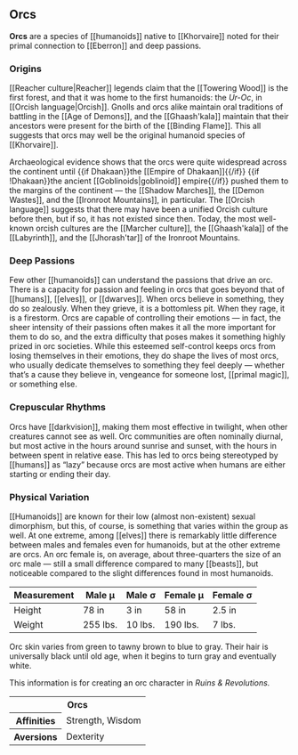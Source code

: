 ## Orcs

**Orcs** are a species of [[humanoids]] native
to [[Khorvaire]] noted for their primal
connection to [[Eberron]] and deep passions.

### Origins

[[Reacher culture|Reacher]] legends claim that
the [[Towering Wood]] is the first forest, and
that it was home to the first humanoids: the
_Ur-Oc_, in [[Orcish language|Orcish]]. Gnolls
and orcs alike maintain oral traditions of
battling in the [[Age of Demons]], and the
[[Ghaash'kala]] maintain that their ancestors
were present for the birth of the [[Binding Flame]].
This all suggests that orcs may well be the
original humanoid species of [[Khorvaire]].

Archaeological evidence shows that the orcs
were quite widespread across the continent
until {{if Dhakaan}}the [[Empire of Dhakaan]]{{/if}}
{{if !Dhakaan}}the ancient [[Goblinoids|goblinoid]]
empire{{/if}} pushed them to the margins of the
continent — the [[Shadow Marches]], the
[[Demon Wastes]], and the [[Ironroot Mountains]],
in particular. The [[Orcish language]] suggests
that there may have been a unified Orcish culture
before then, but if so, it has not existed
since then. Today, the most well-known orcish
cultures are the [[Marcher culture]], the
[[Ghaash'kala]] of the [[Labyrinth]], and the
[[Jhorash'tar]] of the Ironroot Mountains.

### Deep Passions

Few other [[humanoids]] can understand the
passions that drive an orc. There is a capacity
for passion and feeling in orcs that goes beyond
that of [[humans]], [[elves]], or [[dwarves]].
When orcs believe in something, they do so
zealously. When they grieve, it is a bottomless
pit. When they rage, it is a firestorm. Orcs are
capable of controlling their emotions — in fact,
the sheer intensity of their passions often
makes it all the more important for them to do
so, and the extra difficulty that poses makes it
something highly prized in orc societies. While
this esteemed self-control keeps orcs from
losing themselves in their emotions, they do
shape the lives of most orcs, who usually dedicate
themselves to something they feel deeply —
whether that’s a cause they believe in, vengeance
for someone lost, [[primal magic]], or something
else.

### Crepuscular Rhythms

Orcs have [[darkvision]], making them most
effective in twilight, when other creatures
cannot see as well. Orc communities are often
nominally diurnal, but most active in the hours
around sunrise and sunset, with the hours in
between spent in relative ease. This has led to
orcs being stereotyped by [[humans]] as “lazy”
because orcs are most active when humans are
either starting or ending their day.

### Physical Variation

[[Humanoids]] are known for their low (almost
non-existent) sexual dimorphism, but this, of
course, is something that varies within the
group as well. At one extreme, among [[elves]]
there is remarkably little difference between
males and females even for humanoids, but at the
other extreme are orcs. An orc female is, on
average, about three-quarters the size of an orc
male — still a small difference compared to many
[[beasts]], but noticeable compared to the slight
differences found in most humanoids.

Measurement | Male μ | Male σ | Female μ | Female σ
--- | --- | --- | --- | ---
Height | 78 in | 3 in | 58 in | 2.5 in
Weight | 255 lbs. | 10 lbs. | 190 lbs. | 7 lbs.

Orc skin varies from green to tawny brown to
blue to gray. Their hair is universally black
until old age, when it begins to turn gray and
eventually white.

<section class="rnr">
<p>This information is for creating an orc
character in <em>Ruins &amp; Revolutions.</em></p>
<table class="rnr-species"><tbody>
<tr><th colspan="2"<th colspan="2">Orcs</th></th></tr>
<tr><th>Affinities</th><td>Strength, Wisdom</td></tr>
<tr><th>Aversions</th><td>Dexterity</td></tr>
</tbody></table>
</section>